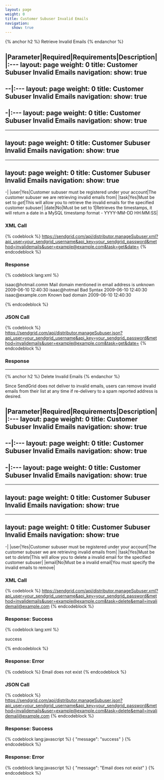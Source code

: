 ```yaml
---
layout: page
weight: 0
title: Customer Subuser Invalid Emails
navigation:
   show: true
---
```


{% anchor h2 %} Retrieve Invalid Emails {% endanchor %}


|Parameter|Required|Requirements|Description|
|:---
layout: page
weight: 0
title: Customer Subuser Invalid Emails
navigation:
   show: true
---
--|:---
layout: page
weight: 0
title: Customer Subuser Invalid Emails
navigation:
   show: true
---
-|:---
layout: page
weight: 0
title: Customer Subuser Invalid Emails
navigation:
   show: true
---
---
layout: page
weight: 0
title: Customer Subuser Invalid Emails
navigation:
   show: true
---
---
layout: page
weight: 0
title: Customer Subuser Invalid Emails
navigation:
   show: true
---
-|
|user|Yes|Customer subuser must be registered under your account|The customer subuser we are retrieving invalid emails from|
|task|Yes|Must be set to *get*|This will allow you to retrieve the invalid emails for the specified customer subuser|
|date|No|Must be set to 1|Retrieves the timestamps, it will return a date in a MySQL timestamp format - YYYY-MM-DD HH:MM:SS|

### XML Call

{% codeblock %} https://sendgrid.com/api/distributor.manageSubuser.xml?api_user=your_sendgrid_username&api_key=your_sendgrid_password&method=invalidemails&user=example@example.com&task=get&date= {% endcodeblock %}

### Response


{% codeblock lang:xml %}
<?xml version="1.0" encoding="ISO-8859-1"?>

<invalidemails>
   <invalidemail>
      <email>isaac@hotmail.comm</email>
      <reason>Mail domain mentioned in email address is unknown</reason>
      <created>2009-06-10 12:40:30</created>
   </invalidemail>
   <invalidemail>
      <email>isaac@hotmail</email>
      <reason>Bad Syntax</reason>
      <created>2009-06-10 12:40:30</created>
   </invalidemail>
   <invalidemail>
      <email>isaac@example.com</email>
      <reason>Known bad domain</reason>
      <created>2009-06-10 12:40:30</created>
   </invalidemail>
</invalidemails>

{% endcodeblock %}


### JSON Call

{% codeblock %} https://sendgrid.com/api/distributor.manageSubuser.json?api_user=your_sendgrid_username&api_key=your_sendgrid_password&method=invalidemails&user=example@example.com&task=get&date= {% endcodeblock %}

### Response



* * * * *


{% anchor h2 %} Delete Invalid Emails {% endanchor %}


Since SendGrid does not deliver to invalid emails, users can remove invalid emails from their list at any time if re-delivery to a spam reported address is desired.

|Parameter|Required|Requirements|Description|
|:---
layout: page
weight: 0
title: Customer Subuser Invalid Emails
navigation:
   show: true
---
--|:---
layout: page
weight: 0
title: Customer Subuser Invalid Emails
navigation:
   show: true
---
-|:---
layout: page
weight: 0
title: Customer Subuser Invalid Emails
navigation:
   show: true
---
---
layout: page
weight: 0
title: Customer Subuser Invalid Emails
navigation:
   show: true
---
---
layout: page
weight: 0
title: Customer Subuser Invalid Emails
navigation:
   show: true
---
-|
|user|Yes|Customer subuser must be registered under your account|The customer subuser we are retrieving invalid emails from|
|task|Yes|Must be set to *delete*|This will allow you to delete a invalid email for the specified customer subuser|
|email|No|Must be a invalid email|You must specify the invalid emails to remove|

### XML Call

{% codeblock %} https://sendgrid.com/api/distributor.manageSubuser.xml?api_user=your_sendgrid_username&api_key=your_sendgrid_password&method=invalidemails&user=example@example.com&task=delete&email=invalidemail@example.com {% endcodeblock %}

### Response: Success


{% codeblock lang:xml %}
<?xml version="1.0" encoding="ISO-8859-1"?>

<result>
   <message>success</message>
</result>

{% endcodeblock %}


### Response: Error

{% codeblock %} <result><message>Email does not exist</message></result> {% endcodeblock %}

### JSON Call

{% codeblock %} https://sendgrid.com/api/distributor.manageSubuser.json?api_user=your_sendgrid_username&api_key=your_sendgrid_password&method=invalidemails&user=example@example.com&task=delete&email=invalidemail@example.com {% endcodeblock %}

### Response: Success


{% codeblock lang:javascript %}
{
  "message": "success"
}
{% endcodeblock %}


### Response: Error


{% codeblock lang:javascript %}
{
  "message": "Email does not exist"
}
{% endcodeblock %}

